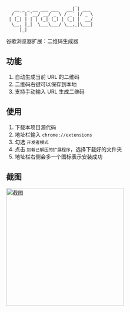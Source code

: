 ```
                          _
   __ _ _ __ ___ ___   __| | ___
  / _` | '__/ __/ _ \ / _` |/ _ \
 | (_| | | | (_| (_) | (_| |  __/
  \__, |_|  \___\___/ \__,_|\___|
     |_|

```

谷歌浏览器扩展：二维码生成器

## 功能
1. 自动生成当前 URL 的二维码
1. 二维码右键可以保存到本地
1. 支持手动输入 URL 生成二维码

## 使用
1. 下载本项目源代码
1. 地址栏输入 `chrome://extensions`
1. 勾选 `开发者模式`
1. 点击 `加载已解压的扩展程序`，选择下载好的文件夹
1. 地址栏右侧会多一个图标表示安装成功

## 截图
<img width="320" src="https://user-images.githubusercontent.com/8413791/33548368-e8642ab8-d921-11e7-84c7-feb2a23717e1.png" alt="截图">
